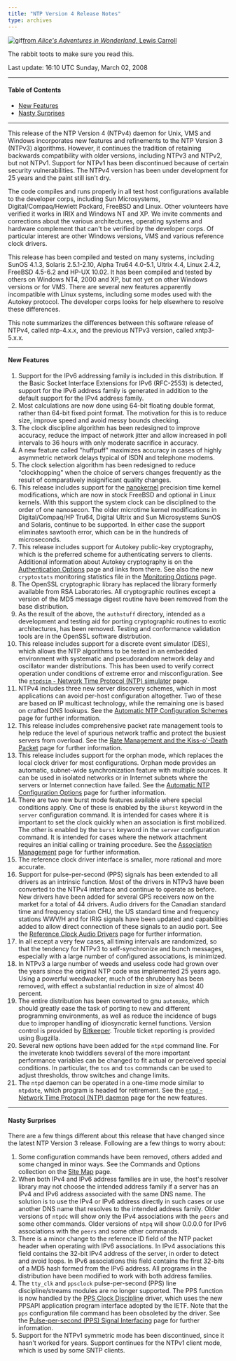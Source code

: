 ```yaml
---
title: "NTP Version 4 Release Notes"
type: archives
---
```


![gif](/archives/pic/hornraba.gif)[from _Alice's Adventures in Wonderland_, Lewis Carroll](/reflib/pictures)

The rabbit toots to make sure you read this.

Last update: 16:10 UTC Sunday, March 02, 2008

* * *

#### Table of Contents

*   [New Features](/archives/4.2.6-series/release/#new-features)
*   [Nasty Surprises](/archives/4.2.6-series/release/#nasty-surprises)

* * *

This release of the NTP Version 4 (NTPv4) daemon for Unix, VMS and Windows incorporates new features and refinements to the NTP Version 3 (NTPv3) algorithms. However, it continues the tradition of retaining backwards compatibility with older versions, including NTPv3 and NTPv2, but not NTPv1. Support for NTPv1 has been discontinued because of certain security vulnerabilities. The NTPv4 version has been under development for 25 years and the paint still isn't dry.

The code compiles and runs properly in all test host configurations available to the developer corps, including Sun Microsystems, Digital/Compaq/Hewlett Packard, FreeBSD and Linux. Other volunteers have verified it works in IRIX and Windows NT and XP. We invite comments and corrections about the various architectures, operating systems and hardware complement that can't be verified by the developer corps. Of particular interest are other Windows versions, VMS and various reference clock drivers.

This release has been compiled and tested on many systems, including SunOS 4.1.3, Solaris 2.5.1-2.10, Alpha Tru64 4.0-5.1, Ultrix 4.4, Linux 2.4.2, FreeBSD 4.5-6.2 and HP-UX 10.02. It has been compiled and tested by others on Windows NT4, 2000 and XP, but not yet on other Windows versions or for VMS. There are several new features apparently incompatible with Linux systems, including some modes used with the Autokey protocol. The developer corps looks for help elsewhere to resolve these differences.

This note summarizes the differences between this software release of NTPv4, called ntp-4.x.x, and the previous NTPv3 version, called xntp3-5.x.x.

* * *

#### New Features

1.  Support for the IPv6 addressing family is included in this distribution. If the Basic Socket Interface Extensions for IPv6 (RFC-2553) is detected, support for the IPv6 address family is generated in addition to the default support for the IPv4 address family.
2.  Most calculations are now done using 64-bit floating double format, rather than 64-bit fixed point format. The motivation for this is to reduce size, improve speed and avoid messy bounds checking.
3.  The clock discipline algorithm has been redesigned to improve accuracy, reduce the impact of network jitter and allow increased in poll intervals to 36 hours with only moderate sacrifice in accuracy.
4.  A new feature called "huffpuff" maximizes accuracy in cases of highly asymmetric network delays typical of ISDN and telephone modems.
5.  The clock selection algorithm has been redesigned to reduce "clockhopping" when the choice of servers changes frequently as the result of comparatively insignificant quality changes.
6.  This release includes support for the [nanokernel](/reflib/software/nanokernel.tar.gz) precision time kernel modifications, which are now in stock FreeBSD and optional in Linux kernels. With this support the system clock can be disciplined to the order of one nanosecon. The older microtime kernel modifications in Digital/Compaq/HP Tru64, Digital Ultrix and Sun Microsystems SunOS and Solaris, continue to be supported. In either case the support eliminates sawtooth error, which can be in the hundreds of microseconds.
7.  This release includes support for Autokey public-key cryptography, which is the preferred scheme for authenticating servers to clients. Additional information about Autokey cryptography is on the [Authentication Options](/archives/4.2.6-series/authopt) page and links from there. See also the new <code>cryptostats</code> monitoring statistics file in the [Monitoring Options](/archives/4.2.6-series/monopt) page.
8.  The OpenSSL cryptographic library has replaced the library formerly available from RSA Laboratories. All cryptographic routines except a version of the MD5 message digest routine have been removed from the base distribution.
9.  As the result of the above, the <code>authstuff</code> directory, intended as a development and testing aid for porting cryptographic routines to exotic architectures, has been removed. Testing and conformance validation tools are in the OpenSSL software distrbution.
10.  This release includes support for a discrete event simulator (DES), which allows the NTP algorithms to be tested in an embedded environment with systematic and pseudorandom network delay and oscillator wander distributions. This has been used to verify correct operation under conditions of extreme error and misconfiguration. See the [<code>ntpdsim</code> - Network Time Protocol (NTP) simulator](/archives/4.2.6-series/ntpdsim) page.
11.  NTPv4 includes three new server discovery schemes, which in most applications can avoid per-host configuration altogether. Two of these are based on IP multicast technology, while the remaining one is based on crafted DNS lookups. See the [Automatic NTP Configuration Schemes](/archives/4.2.6-series/manyopt) page for further information.
12.  This release includes comprehensive packet rate management tools to help reduce the level of spurious network traffic and protect the busiest servers from overload. See the [Rate Management and the Kiss-o'-Death Packet](/archives/4.2.6-series/rate) page for further information.
13.  This release includes support for the orphan mode, which replaces the local clock driver for most configurations. Orphan mode provides an automatic, subnet-wide synchronization feature with multiple sources. It can be used in isolated networks or in Internet subnets where the servers or Internet connection have failed. See the [Automatic NTP Configuration Options](/archives/4.2.6-series/manyopt) page for further information.
14.  There are two new burst mode features available where special conditions apply. One of these is enabled by the <code>iburst</code> keyword in the <code>server</code> configuration command. It is intended for cases where it is important to set the clock quickly when an association is first mobilized. The other is enabled by the <code>burst</code> keyword in the <code>server</code> configuration command. It is intended for cases where the network attachment requires an initial calling or training procedure. See the [Association Management](/archives/4.2.6-series/assoc) page for further information.
15.  The reference clock driver interface is smaller, more rational and more accurate.
16.  Support for pulse-per-second (PPS) signals has been extended to all drivers as an intrinsic function. Most of the drivers in NTPv3 have been converted to the NTPv4 interface and continue to operate as before. New drivers have been added for several GPS receivers now on the market for a total of 44 drivers. Audio drivers for the Canadian standard time and frequency station CHU, the US standard time and frequency stations WWV/H and for IRIG signals have been updated and capabilities added to allow direct connection of these signals to an audio port. See the [Reference Clock Audio Drivers](/archives/4.2.6-series/audio) page for further information.
17.  In all except a very few cases, all timing intervals are randomized, so that the tendency for NTPv3 to self-synchronize and bunch messages, especially with a large number of configured associations, is minimized.
18.  In NTPv3 a large number of weeds and useless code had grown over the years since the original NTP code was implemented 25 years ago. Using a powerful weedwacker, much of the shrubbery has been removed, with effect a substantial reduction in size of almost 40 percent.
19.  The entire distribution has been converted to gnu <code>automake</code>, which should greatly ease the task of porting to new and different programming environments, as well as reduce the incidence of bugs due to improper handling of idiosyncratic kernel functions. Version control is provided by [Bitkeeper](https://bk.ntp.org/). Trouble ticket reporting is provided using Bugzilla.
20.  Several new options have been added for the <code>ntpd</code> command line. For the inveterate knob twiddlers several of the more important performance variables can be changed to fit actual or perceived special conditions. In particular, the <code>tos</code> and <code>tos</code> commands can be used to adjust thresholds, throw switches and change limits.
21.  The <code>ntpd</code> daemon can be operated in a one-time mode similar to <code>ntpdate</code>, which program is headed for retirement. See the [<code>ntpd</code> - Network Time Protocol (NTP) daemon](/archives/4.2.6-series/ntpd) page for the new features.

* * *

#### Nasty Surprises

There are a few things different about this release that have changed since the latest NTP Version 3 release. Following are a few things to worry about:

1.  Some configuration commands have been removed, others added and some changed in minor ways. See the Commands and Options collection on the [Site Map](/archives/4.2.6-series/sitemap) page.
2.  When both IPv4 and IPv6 address families are in use, the host's resolver library may not choose the intended address family if a server has an IPv4 and IPv6 address associated with the same DNS name. The solution is to use the IPv4 or IPv6 address directly in such cases or use another DNS name that resolves to the intended address family. Older versions of <code>ntpdc</code> will show only the IPv4 associations with the <code>peers</code> and some other commands. Older versions of <code>ntpq</code> will show 0.0.0.0 for IPv6 associations with the <code>peers</code> and some other commands.
3.  There is a minor change to the reference ID field of the NTP packet header when operating with IPv6 associations. In IPv4 associations this field contains the 32-bit IPv4 address of the server, in order to detect and avoid loops. In IPv6 associations this field contains the first 32-bits of a MD5 hash formed from the IPv6 address. All programs in the distribution have been modified to work with both address families.
4.  The <code>tty_clk</code> and <code>ppsclock</code> pulse-per-second (PPS) line discipline/streams modules are no longer supported. The PPS function is now handled by the [PPS Clock Discipline](/archives/drivers/driver22) driver, which uses the new PPSAPI application program interface adopted by the IETF. Note that the <code>pps</code> configuration file command has been obsoleted by the driver. See the [Pulse-per-second (PPS) Signal Interfacing](/archives/4.2.6-series/pps) page for further information.
5.  Support for the NTPv1 symmetric mode has been discontinued, since it hasn't worked for years. Support continues for the NTPv1 client mode, which is used by some SNTP clients.